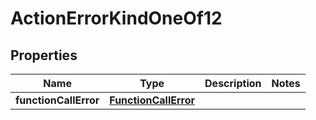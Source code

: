 
# ActionErrorKindOneOf12

## Properties
| Name | Type | Description | Notes |
| ------------ | ------------- | ------------- | ------------- |
| **functionCallError** | [**FunctionCallError**](FunctionCallError.md) |  |  |



